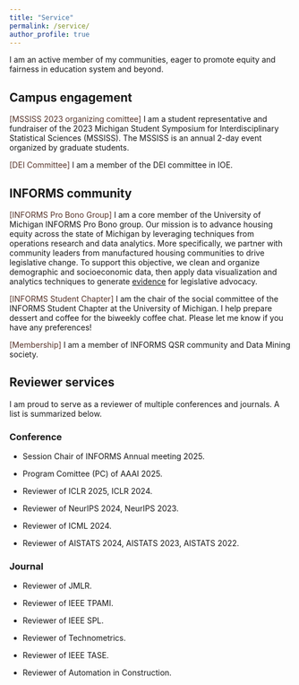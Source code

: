 ```yaml
---
title: "Service"
permalink: /service/
author_profile: true
---
```


<style>
.mykeyword {
    color: #57342a;
    display: inline;
}
</style>



I am an active member of my communities, eager to promote equity and fairness in education system and beyond.

## Campus engagement

<span class="mykeyword">[MSSISS 2023 organizing comittee]</span> I am a student representative and fundraiser of the 2023 Michigan Student Symposium for Interdisciplinary Statistical Sciences (MSSISS). The MSSISS is an annual 2-day event organized by graduate students. 

<span class="mykeyword">[DEI Committee]</span> I am a member of the DEI committee in IOE.

## INFORMS community

<span class="mykeyword">[INFORMS Pro Bono Group]</span> I am a core member of the University of Michigan INFORMS Pro Bono group. Our mission is to advance housing equity across the state of Michigan by leveraging techniques from operations research and data analytics. More specifically, we partner with community leaders from manufactured housing communities to drive legislative change. To support this objective, we clean and organize demographic and socioeconomic data, then apply data visualization and analytics techniques to generate <a href="https://hessakh.shinyapps.io/michigan_housing1/">evidence</a> for legislative advocacy.

<span class="mykeyword">[INFORMS Student Chapter]</span> I am the chair of the social committee of the INFORMS Student Chapter at the University of Michigan. I help prepare dessert and coffee for the biweekly coffee chat. Please let me know if you have any preferences!

<span class="mykeyword">[Membership]</span> I am a member of INFORMS QSR community and Data Mining society.

## Reviewer services

I am proud to serve as a reviewer of multiple conferences and journals. A list is summarized below.

### Conference

- Session Chair of INFORMS Annual meeting 2025.

- Program Comittee (PC) of AAAI 2025.

- Reviewer of ICLR 2025, ICLR 2024.

- Reviewer of NeurIPS 2024, NeurIPS 2023.

- Reviewer of ICML 2024.

- Reviewer of AISTATS 2024, AISTATS 2023, AISTATS 2022.

### Journal

- Reviewer of JMLR.

- Reviewer of IEEE TPAMI.

- Reviewer of IEEE SPL.

- Reviewer of Technometrics.

- Reviewer of IEEE TASE.

- Reviewer of Automation in Construction.